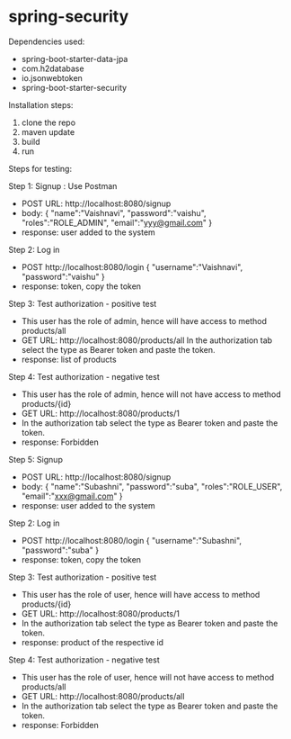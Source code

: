 # spring-security

Dependencies used:
- spring-boot-starter-data-jpa
- com.h2database
- io.jsonwebtoken
- spring-boot-starter-security

Installation steps:
1. clone the repo
2. maven update
3. build
4. run
  
Steps for testing:

Step 1: Signup : Use Postman
- POST URL: http://localhost:8080/signup
- body: 
{
    "name":"Vaishnavi",
    "password":"vaishu",
    "roles":"ROLE_ADMIN",
    "email":"yyy@gmail.com"
}
- response:
user added to the system 

Step 2: Log in 
- POST http://localhost:8080/login
{
    "username":"Vaishnavi",
    "password":"vaishu"
}
- response: token, copy the token

Step 3: Test authorization - positive test
- This user has the role of admin, hence will have access to method products/all
- GET URL: http://localhost:8080/products/all 
In the authorization tab select the type as Bearer token and paste the token.
- response: list of products

Step 4: Test authorization - negative test
- This user has the role of admin, hence will not have access to method products/{id}
- GET URL: http://localhost:8080/products/1 
- In the authorization tab select the type as Bearer token and paste the token.
- response: Forbidden

Step 5: Signup 
- POST URL: http://localhost:8080/signup
- body: 
{
    "name":"Subashni",
    "password":"suba",
    "roles":"ROLE_USER",
    "email":"xxx@gmail.com"
}
- response:
user added to the system 

Step 2: Log in 
- POST http://localhost:8080/login
{
    "username":"Subashni",
    "password":"suba"
}
- response: token, copy the token

Step 3: Test authorization - positive test
- This user has the role of user, hence will have access to method products/{id}
- GET URL: http://localhost:8080/products/1 
- In the authorization tab select the type as Bearer token and paste the token.
- response: product of the respective id

Step 4: Test authorization - negative test
- This user has the role of user, hence will not have access to method products/all
- GET URL: http://localhost:8080/products/all
- In the authorization tab select the type as Bearer token and paste the token.
- response: Forbidden

